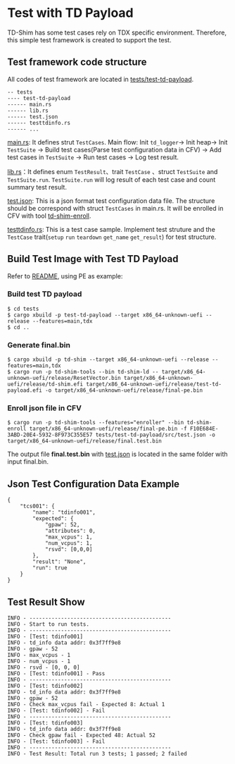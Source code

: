 # Test with TD Payload
TD-Shim has some test cases rely on TDX specific environment. Therefore, this simple test framework is created to support the test.

## Test framework code structure
All codes of test framework are located in [tests/test-td-payload](../tests/test-td-payload).

```
-- tests
---- test-td-payload
------ main.rs
------ lib.rs
------ test.json
------ testtdinfo.rs
------ ...
```

[main.rs](../tests/test-td-payload/src/main.rs): It defines strut `TestCases`. Main flow: Init `td_logger`-> Init heap-> Init `TestSuite` -> Build test cases(Parse test configuration data in CFV) -> Add test cases in `TestSuite` -> Run test cases -> Log test result. 

[lib.rs](../tests/test-td-payload/src/lib.rs)：It defines enum `TestResult`、trait `TestCase` 、struct `TestSuite` and `TestSuite.run`. `TestSuite.run` will log result of each test case and count summary test result. 

[test.json](../tests/test-td-payload/src/test.json): This is a json format test configuration data file. The structure should be correspond with struct `TestCases` in main.rs. It will be enrolled in CFV with tool [td-shim-enroll](../td-shim-tools/src/bin/td-shim-enroll/main.rs).

[testtdinfo.rs](../tests/test-td-payload/src/testtdinfo.rs): This is a test case sample. Implement test struture and the `TestCase` trait(`setup` `run` `teardown` `get_name` `get_result`) for test structure.  

## Build Test Image with Test TD Payload
Refer to [README](../README.md), using PE as example:
### Build test TD payload
```
$ cd tests
$ cargo xbuild -p test-td-payload --target x86_64-unknown-uefi --release --features=main,tdx
$ cd ..
```

### Generate final.bin
```
$ cargo xbuild -p td-shim --target x86_64-unknown-uefi --release --features=main,tdx
$ cargo run -p td-shim-tools --bin td-shim-ld -- target/x86_64-unknown-uefi/release/ResetVector.bin target/x86_64-unknown-uefi/release/td-shim.efi target/x86_64-unknown-uefi/release/test-td-payload.efi -o target/x86_64-unknown-uefi/release/final-pe.bin
```

### Enroll json file in CFV
```
$ cargo run -p td-shim-tools --features="enroller" --bin td-shim-enroll target/x86_64-unknown-uefi/release/final-pe.bin -f F10E684E-3ABD-20E4-5932-8F973C355E57 tests/test-td-payload/src/test.json -o target/x86_64-unknown-uefi/release/final.test.bin
```

The output file **final.test.bin** with [test.json](../tests/test-td-payload/src/test.json) is located in the same folder with input final.bin. 

## Json Test Configuration Data Example
```
{	    
    "tcs001": {
        "name": "tdinfo001",
        "expected": {
            "gpaw": 52,
            "attributes": 0,
            "max_vcpus": 1,
            "num_vcpus": 1,
            "rsvd": [0,0,0]
        },
        "result": "None",
        "run": true  
    }
}
```

## Test Result Show
```
INFO - ---------------------------------------------
INFO - Start to run tests.
INFO - ---------------------------------------------
INFO - [Test: tdinfo001]
INFO - td_info data addr: 0x3f7ff9e8
INFO - gpaw - 52
INFO - max_vcpus - 1
INFO - num_vcpus - 1
INFO - rsvd - [0, 0, 0]
INFO - [Test: tdinfo001] - Pass
INFO - ---------------------------------------------
INFO - [Test: tdinfo002]
INFO - td_info data addr: 0x3f7ff9e8
INFO - gpaw - 52
INFO - Check max_vcpus fail - Expected 8: Actual 1
INFO - [Test: tdinfo002] - Fail
INFO - ---------------------------------------------
INFO - [Test: tdinfo003]
INFO - td_info data addr: 0x3f7ff9e8
INFO - Check gpaw fail - Expected 48: Actual 52
INFO - [Test: tdinfo003] - Fail
INFO - ---------------------------------------------
INFO - Test Result: Total run 3 tests; 1 passed; 2 failed
```